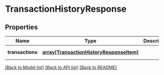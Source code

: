 # TransactionHistoryResponse

## Properties
Name | Type | Description | Notes
------------ | ------------- | ------------- | -------------
**transactions** | [**array[TransactionHistoryResponseItem]**](TransactionHistoryResponseItem.md) |  | [default to null]

[[Back to Model list]](../README.md#documentation-for-models) [[Back to API list]](../README.md#documentation-for-api-endpoints) [[Back to README]](../README.md)


